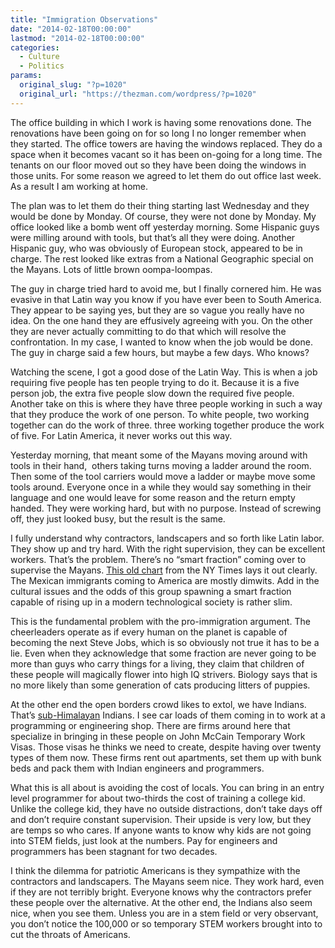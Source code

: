 ```yaml
---
title: "Immigration Observations"
date: "2014-02-18T00:00:00"
lastmod: "2014-02-18T00:00:00"
categories:
  - Culture
  - Politics
params:
  original_slug: "?p=1020"
  original_url: "https://thezman.com/wordpress/?p=1020"
---
```


The office building in which I work is having some renovations done. The
renovations have been going on for so long I no longer remember when
they started. The office towers are having the windows replaced. They do
a space when it becomes vacant so it has been on-going for a long time.
The tenants on our floor moved out so they have been doing the windows
in those units. For some reason we agreed to let them do out office last
week. As a result I am working at home.

The plan was to let them do their thing starting last Wednesday and they
would be done by Monday. Of course, they were not done by Monday. My
office looked like a bomb went off yesterday morning. Some Hispanic guys
were milling around with tools, but that’s all they were doing. Another
Hispanic guy, who was obviously of European stock, appeared to be in
charge. The rest looked like extras from a National Geographic special
on the Mayans. Lots of little brown oompa-loompas.

The guy in charge tried hard to avoid me, but I finally cornered him. He
was evasive in that Latin way you know if you have ever been to South
America. They appear to be saying yes, but they are so vague you really
have no idea. On the one hand they are effusively agreeing with you. On
the other they are never actually committing to do that which will
resolve the confrontation. In my case, I wanted to know when the job
would be done. The guy in charge said a few hours, but maybe a few days.
Who knows?

Watching the scene, I got a good dose of the Latin Way. This is when a
job requiring five people has ten people trying to do it. Because it is
a five person job, the extra five people slow down the required five
people. Another take on this is where they have three people working in
such a way that they produce the work of one person. To white people,
two working together can do the work of three. three working together
produce the work of five. For Latin America, it never works out this
way.

Yesterday morning, that meant some of the Mayans moving around with
tools in their hand,  others taking turns moving a ladder around the
room. Then some of the tool carriers would move a ladder or maybe move
some tools around. Everyone once in a while they would say something in
their language and one would leave for some reason and the return empty
handed. They were working hard, but with no purpose. Instead of screwing
off, they just looked busy, but the result is the same.

I fully understand why contractors, landscapers and so forth like Latin
labor. They show up and try hard. With the right supervision, they can
be excellent workers. That’s the problem. There’s no “smart fraction”
coming over to supervise the Mayans. <a
href="http://www.nytimes.com/imagepages/2007/06/05/us/20070605_IMMIG_GRAPHIC.html"
rel="noopener noreferrer" target="_blank">This old chart</a> from the NY
Times lays it out clearly. The Mexican immigrants coming to America are
mostly dimwits. Add in the cultural issues and the odds of this group
spawning a smart fraction capable of rising up in a modern technological
society is rather slim.

This is the fundamental problem with the pro-immigration argument. The
cheerleaders operate as if every human on the planet is capable of
becoming the next Steve Jobs, which is so obviously not true it has to
be a lie. Even when they acknowledge that some fraction are never going
to be more than guys who carry things for a living, they claim that
children of these people will magically flower into high IQ strivers.
Biology says that is no more likely than some generation of cats
producing litters of puppies.

At the other end the open borders crowd likes to extol, we have Indians.
That’s
[sub-Himalayan](http://en.wikipedia.org/wiki/Himalayas "Himalayas")
Indians. I see car loads of them coming in to work at a programming or
engineering shop. There are firms around here that specialize in
bringing in these people on John McCain Temporary Work Visas. Those
visas he thinks we need to create, despite having over twenty types of
them now. These firms rent out apartments, set them up with bunk beds
and pack them with Indian engineers and programmers.

What this is all about is avoiding the cost of locals. You can bring in
an entry level programmer for about two-thirds the cost of training a
college kid. Unlike the college kid, they have no outside distractions,
don’t take days off and don’t require constant supervision. Their upside
is very low, but they are temps so who cares. If anyone wants to know
why kids are not going into STEM fields, just look at the numbers. Pay
for engineers and programmers has been stagnant for two decades.

I think the dilemma for patriotic Americans is they sympathize with the
contractors and landscapers. The Mayans seem nice. They work hard, even
if they are not terribly bright. Everyone knows why the contractors
prefer these people over the alternative. At the other end, the Indians
also seem nice, when you see them. Unless you are in a stem field or
very observant, you don’t notice the 100,000 or so temporary STEM
workers brought into to cut the throats of Americans.

